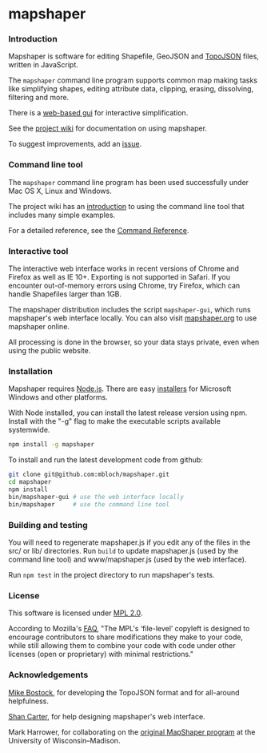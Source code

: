 # mapshaper

### Introduction

Mapshaper is software for editing Shapefile, GeoJSON and [TopoJSON](https://github.com/mbostock/topojson/wiki) files, written in JavaScript.

The `mapshaper` command line program supports common map making tasks like simplifying shapes, editing attribute data, clipping, erasing, dissolving, filtering and more.

There is a [web-based gui](http://www.mapshaper.org) for interactive simplification.

See the [project wiki](https://github.com/mbloch/mapshaper/wiki) for documentation on using mapshaper.

To suggest improvements, add an [issue](https://github.com/mbloch/mapshaper/issues).

### Command line tool

The `mapshaper` command line program has been used successfully under Mac OS X, Linux and Windows.

The project wiki has an [introduction](https://github.com/mbloch/mapshaper/wiki/Introduction-to-the-Command-Line-Tool) to using the command line tool that includes many simple examples.

For a detailed reference, see the [Command Reference](https://github.com/mbloch/mapshaper/wiki/Command-Reference).

### Interactive tool

The interactive web interface works in recent versions of Chrome and Firefox as well as IE 10+. Exporting is not supported in Safari. If you encounter out-of-memory errors using Chrome, try Firefox, which can handle Shapefiles larger than 1GB.

The mapshaper distribution includes the script `mapshaper-gui`, which runs mapshaper's web interface locally. You can also visit [mapshaper.org](http://www.mapshaper.org) to use mapshaper online.

All processing is done in the browser, so your data stays private, even when using the public website.

### Installation

Mapshaper requires [Node.js](http://nodejs.org). There are easy [installers](http://nodejs.org/download/) for Microsoft Windows and other platforms.

With Node installed, you can install the latest release version using npm. Install with the "-g" flag to make the executable scripts available systemwide.

```bash
npm install -g mapshaper
```

To install and run the latest development code from github:

```bash
git clone git@github.com:mbloch/mapshaper.git
cd mapshaper
npm install
bin/mapshaper-gui # use the web interface locally
bin/mapshaper     # use the command line tool
```

### Building and testing

You will need to regenerate mapshaper.js if you edit any of the files in the src/ or lib/ directories. Run `build` to update mapshaper.js (used by the command line tool) and www/mapshaper.js (used by the web interface).

Run `npm test` in the project directory to run mapshaper's tests.

### License

This software is licensed under [MPL 2.0](http://www.mozilla.org/MPL/2.0/).

According to Mozilla's [FAQ](http://www.mozilla.org/MPL/2.0/FAQ.html), "The MPL's ‘file-level’ copyleft is designed to encourage contributors to share modifications they make to your code, while still allowing them to combine your code with code under other licenses (open or proprietary) with minimal restrictions."

### Acknowledgements

[Mike Bostock](https://github.com/mbostock), for developing the TopoJSON format and for all-around helpfulness.

[Shan Carter](https://github.com/shancarter), for help designing mapshaper's web interface.

Mark Harrower, for collaborating on the [original MapShaper program](http://mapshaper.com/test/OldMapShaper.swf) at the University of Wisconsin&ndash;Madison.
